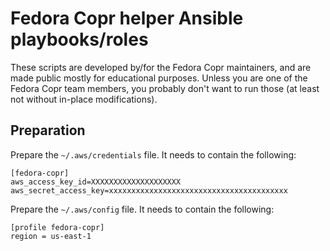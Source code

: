 Fedora Copr helper Ansible playbooks/roles
==========================================

These scripts are developed by/for the Fedora Copr maintainers, and are made
public mostly for educational purposes.  Unless you are one of the Fedora Copr
team members, you probably don't want to run those (at least not without
in-place modifications).


Preparation
-----------

Prepare the `~/.aws/credentials` file.  It needs to contain the following:

    [fedora-copr]
    aws_access_key_id=XXXXXXXXXXXXXXXXXXXX
    aws_secret_access_key=xxxxxxxxxxxxxxxxxxxxxxxxxxxxxxxxxxxxxxxx

Prepare the `~/.aws/config` file.  It needs to contain the following:

    [profile fedora-copr]
    region = us-east-1
